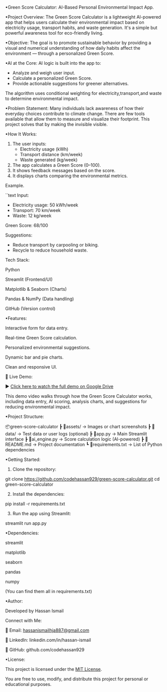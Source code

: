    •Green Score Calculator: AI-Based Personal Environmental Impact App.

•Project Overview:
The Green Score Calculator is a lightweight AI-powered app that helps users calculate their environmental impact based on electricity usage, transport habits, and waste generation. It's a simple but powerful awareness tool for eco-friendly living.


 •Objective:
The goal is to promote sustainable behavior by providing a visual and numerical understanding of how daily habits affect the environment — through a personalized Green Score.


 •AI at the Core:
AI logic is built into the app to:
- Analyze and weigh user input.
- Calculate a personalized Green Score.
- Provide actionable suggestions for greener alternatives.

The algorithm uses conditional weighting for electricity,transport,and waste to determine environmental impact.

 •Problem Statement:
Many individuals lack awareness of how their everyday choices contribute to climate change. There are few tools available that allow them to measure and visualize their footprint. This project solves that by making the invisible visible.

 •How It Works:

1. The user inputs:
   - Electricity usage (kWh)
   - Transport distance (km/week)
   - Waste generated (kg/week)
2. The app calculates a Green Score (0–100).
3. It shows feedback messages based on the score.
4. It displays charts comparing the environmental metrics.


Example.

``text
Input:
- Electricity usage: 50 kWh/week
- Transport: 70 km/week
- Waste: 12 kg/week

Green Score: 68/100

Suggestions:
- Reduce transport by carpooling or biking.
- Recycle to reduce household waste.


Tech Stack:

Python

Streamlit (Frontend/UI)

Matplotlib & Seaborn (Charts)

Pandas & NumPy (Data handling)

GitHub (Version control)


 •Features:

Interactive form for data entry.

Real-time Green Score calculation.

Personalized environmental suggestions.

Dynamic bar and pie charts.

Clean and responsive UI.


🎥 Live Demo:

▶️ [Click here to watch the full demo on Google Drive](https://drive.google.com/file/d/1K_zLH5aDeIvE8n8RxMFCa6WlVmK4zdlX/view?usp=drivesdk)

This demo video walks through how the Green Score Calculator works, including data entry, AI scoring, analysis charts, and suggestions for reducing environmental impact.


 •Project Structure:

📦green-score-calculator
 ┣ 📂assets/             → Images or chart screenshots
 ┣ 📂data/               → Test data or user logs (optional)
 ┣ 📜app.py              → Main Streamlit interface
 ┣ 📜ai_engine.py        → Score calculation logic (AI-powered)
 ┣ 📜README.md           → Project documentation
 ┗ 📜requirements.txt    → List of Python dependencies


 •Getting Started:

1. Clone the repository:

git clone https://github.com/codehassan929/green-score-calculator.git
cd green-score-calculator


2. Install the dependencies:

pip install -r requirements.txt


3. Run the app using Streamlit:

streamlit run app.py


•Dependencies:

streamlit

matplotlib

seaborn

pandas

numpy

(You can find them all in requirements.txt)


 •Author:

Developed by Hassan Ismail

Connect with Me:

📧 Email: hassanismailhja887@gmail.com

🔗 LinkedIn: linkedin.com/in/hassan-ismail

🐙 GitHub: github.com/codehassan929


 •License:

This project is licensed under the [MIT License](LICENSE).

You are free to use, modify, and distribute this project for personal or educational purposes.